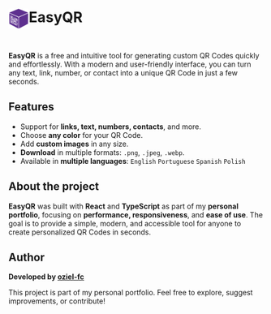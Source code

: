 <div align="center">
    <img align="left" width="40" height="40" src="https://github.com/oziel-fc/EasyQR/blob/main/src/assets/header/easyqr_logo.png">
     <h1 align="left">EasyQR</h1>  
  </br>
</div>

**EasyQR** is a free and intuitive tool for generating custom QR Codes quickly and effortlessly.
With a modern and user-friendly interface, you can turn any text, link, number, or contact into a unique QR Code in just a few seconds.

## Features

- Support for **links, text, numbers, contacts**, and more.
- Choose **any color** for your QR Code.
- Add **custom images** in any size.
- **Download** in multiple formats: `.png`, `.jpeg`, `.webp`.
- Available in **multiple languages**:
`English`
`Portuguese`
`Spanish`
`Polish`

## About the project

**EasyQR** was built with **React** and **TypeScript** as part of my **personal portfolio**, focusing on **performance, responsiveness**, and **ease of use**.
The goal is to provide a simple, modern, and accessible tool for anyone to create personalized QR Codes in seconds.



## Author
**Developed by [oziel-fc](https://github.com/oziel-fc)**

This project is part of my personal portfolio. Feel free to explore, suggest improvements, or contribute!

